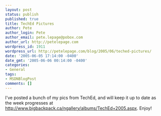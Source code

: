 ```yaml
---
layout: post
status: publish
published: true
title: TechEd Pictures
author: Pete
author_login: Pete
author_email: pete.lepage@pobox.com
author_url: http://petelepage.com
wordpress_id: 1911
wordpress_url: http://petelepage.com/blog/2005/06/teched-pictures/
date: '2005-06-05 17:14:00 -0400'
date_gmt: '2005-06-06 00:14:00 -0400'
categories:
- General
tags:
- MSDNBlogPost
comments: []
---
```

<p>I've posted a bunch of my pics from TechEd, and will keep it up to date as the week progresses at <a href="http://www.bigbackpack.ca/ngallery/albums/TechEd+2005.aspx" target="_blank">http://www.bigbackpack.ca/ngallery/albums/TechEd+2005.aspx</a>.  Enjoy!</p>
